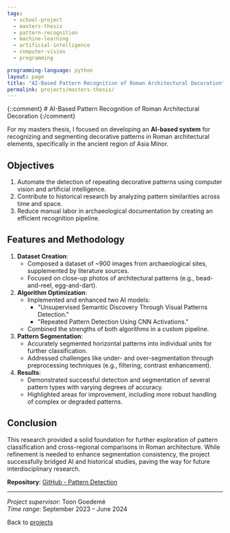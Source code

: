 ```yaml
---
tags:
  - school-project
  - masters-thesis
  - pattern-recognition
  - machine-learning
  - artificial-intelligence
  - computer-vision
  - programming

programming-language: python
layout: page
title: "AI-Based Pattern Recognition of Roman Architectural Decoration"
permalink: projects/masters-thesis/
---
```

{::comment} # AI-Based Pattern Recognition of Roman Architectural Decoration {:/comment}

For my masters thesis, I focused on developing an **AI-based system** for recognizing and segmenting decorative patterns in Roman architectural elements, specifically in the ancient region of Asia Minor.

## Objectives

1. Automate the detection of repeating decorative patterns using computer vision and artificial intelligence.
2. Contribute to historical research by analyzing pattern similarities across time and space.
3. Reduce manual labor in archaeological documentation by creating an efficient recognition pipeline.

## Features and Methodology

1. **Dataset Creation**:
   - Composed a dataset of ~900 images from archaeological sites, supplemented by literature sources.
   - Focused on close-up photos of architectural patterns (e.g., bead-and-reel, egg-and-dart).
2. **Algorithm Optimization**:
   - Implemented and enhanced two AI models: 
     - "Unsupervised Semantic Discovery Through Visual Patterns Detection."
     - "Repeated Pattern Detection Using CNN Activations."
   - Combined the strengths of both algorithms in a custom pipeline.
3. **Pattern Segmentation**:
   - Accurately segmented horizontal patterns into individual units for further classification.
   - Addressed challenges like under- and over-segmentation through preprocessing techniques (e.g., filtering, contrast enhancement).
4. **Results**:
   - Demonstrated successful detection and segmentation of several pattern types with varying degrees of accuracy.
   - Highlighted areas for improvement, including more robust handling of complex or degraded patterns.

## Conclusion

This research provided a solid foundation for further exploration of pattern classification and cross-regional comparisons in Roman architecture. While refinement is needed to enhance segmentation consistency, the project successfully bridged AI and historical studies, paving the way for future interdisciplinary research.

**Repository**: [GitHub - Pattern Detection](https://github.com/duster3000/pattern-detection-roman-architecture)  

---

*Project supervisor*: Toon Goedemé  
*Time range*: September 2023 – June 2024  

Back to [projects](projects.md)
